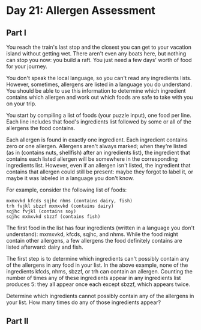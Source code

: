 # Day 21: Allergen Assessment

## Part I

You reach the train's last stop and the closest you can get to your vacation island without getting wet. There aren't
even any boats here, but nothing can stop you now: you build a raft. You just need a few days' worth of food for your
journey.

You don't speak the local language, so you can't read any ingredients lists. However, sometimes, allergens are listed
in a language you do understand. You should be able to use this information to determine which ingredient contains
which allergen and work out which foods are safe to take with you on your trip.

You start by compiling a list of foods (your puzzle input), one food per line. Each line includes that food's
ingredients list followed by some or all of the allergens the food contains.

Each allergen is found in exactly one ingredient. Each ingredient contains zero or one allergen. Allergens aren't
always marked; when they're listed (as in (contains nuts, shellfish) after an ingredients list), the ingredient that
contains each listed allergen will be somewhere in the corresponding ingredients list. However, even if an allergen
isn't listed, the ingredient that contains that allergen could still be present: maybe they forgot to label it, or
maybe it was labeled in a language you don't know.

For example, consider the following list of foods:

    mxmxvkd kfcds sqjhc nhms (contains dairy, fish)
    trh fvjkl sbzzf mxmxvkd (contains dairy)
    sqjhc fvjkl (contains soy)
    sqjhc mxmxvkd sbzzf (contains fish)

The first food in the list has four ingredients (written in a language you don't understand): mxmxvkd, kfcds, sqjhc,
and nhms. While the food might contain other allergens, a few allergens the food definitely contains are listed
afterward: dairy and fish.

The first step is to determine which ingredients can't possibly contain any of the allergens in any food in your list.
In the above example, none of the ingredients kfcds, nhms, sbzzf, or trh can contain an allergen. Counting the number
of times any of these ingredients appear in any ingredients list produces 5: they all appear once each except sbzzf,
which appears twice.

Determine which ingredients cannot possibly contain any of the allergens in your list. How many times do any of those
ingredients appear?

## Part II

